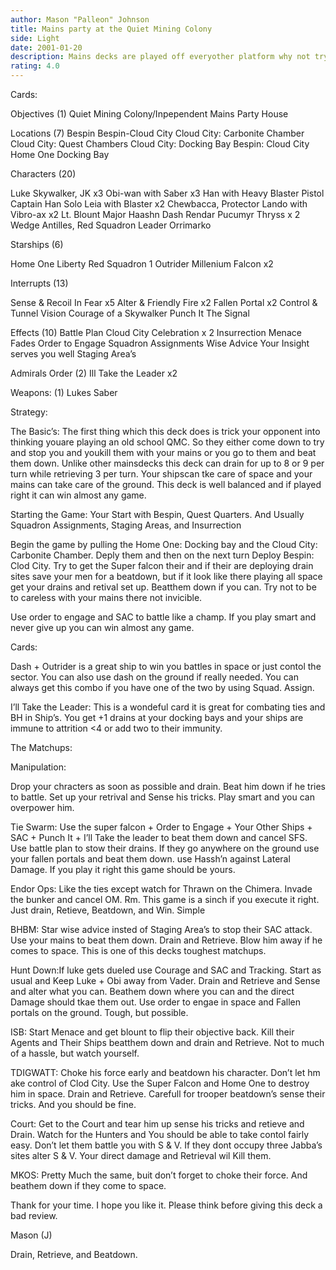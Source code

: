 ```yaml
---
author: Mason "Palleon" Johnson
title: Mains party at the Quiet Mining Colony
side: Light
date: 2001-01-20
description: Mains decks are played off everyother platform why not try one a little more tricky?
rating: 4.0
---
```

Cards: 

Objectives (1)
Quiet Mining Colony/Inpependent Mains Party House

Locations (7)
Bespin
Bespin-Cloud City
Cloud City: Carbonite Chamber
Cloud City: Quest Chambers
Cloud City: Docking Bay
Bespin: Cloud City
Home One Docking Bay

Characters (20)

Luke Skywalker, JK x3
Obi-wan with Saber x3
Han with Heavy Blaster Pistol
Captain Han Solo
Leia with Blaster x2
Chewbacca, Protector
Lando with Vibro-ax x2
Lt. Blount
Major Haashn
Dash Rendar
Pucumyr Thryss x 2
Wedge Antilles, Red Squadron Leader
Orrimarko

Starships (6)

Home One
Liberty
Red Squadron 1
Outrider
Millenium Falcon x2

Interrupts (13)

Sense & Recoil In Fear x5
Alter & Friendly Fire x2
Fallen Portal x2
Control & Tunnel Vision
Courage of a Skywalker
Punch It
The Signal

Effects (10)
Battle Plan
Cloud City Celebration x 2
Insurrection
Menace Fades
Order to Engage
Squadron Assignments
Wise Advice
Your Insight serves you well
Staging Area’s

Admirals Order (2)
Ill Take the Leader x2

Weapons: (1)
Lukes Saber 

Strategy: 

The Basic’s: The first thing which this deck does is trick your opponent into thinking
youare playing an old school QMC. So they either come down to try and stop you and
youkill them with your mains or you go to them and beat them down. Unlike other
mainsdecks this deck can drain for up to 8 or 9 per turn while retrieving 3 per turn. Your
shipscan tke care of space and your mains can take care of the ground. This deck is well
balanced and if played right it can win almost any game.

Starting the Game: Your Start with Bespin, Quest Quarters. And Usually Squadron Assignments, Staging Areas, and Insurrection

Begin the game by pulling the Home One: Docking bay and the Cloud City: Carbonite Chamber. Deply them and then on the next turn Deploy Bespin: Clod City. Try to get the Super falcon their and if their are deploying drain sites save your men for a beatdown, but if it look like there playing all space get your drains and retival set up. Beatthem down if you can. Try not to be to careless with your mains there not invicible.

Use order to engage and SAC to battle like a champ. If you play smart and never give up you can win almost any game.

Cards:

Dash + Outrider is a great ship to win you battles in space or just contol the sector. You can also use dash on the ground if really needed. You can always get this combo if you have one of the two by using Squad. Assign.

I’ll Take the Leader: This is a wondeful card it is great for combating ties and BH in Ship’s. You get +1 drains at your docking bays and your ships are immune to attrition <4 or add two to their immunity.

The Matchups:

Manipulation:

Drop your chracters as soon as possible and drain. Beat him down if he tries to battle. Set up your retrival and Sense his tricks. Play smart and you can overpower him.

Tie Swarm: Use the super falcon + Order to Engage + Your Other Ships + SAC + Punch It + I’ll Take the leader to beat them down and cancel SFS. Use battle plan to stow their drains. If they go anywhere on the ground use your fallen portals and beat them down. use Hassh’n against Lateral Damage. If you play it right this game should be yours.

Endor Ops: Like the ties except watch for Thrawn on the Chimera. Invade the bunker and cancel OM. Rm. This game is a sinch if you execute it right.
Just drain, Retieve, Beatdown, and Win. Simple

BHBM: Star wise advice insted of Staging Area’s to stop their SAC attack. Use your mains to beat them down. Drain and Retrieve. Blow him away if he comes to space. This is one of this decks toughest matchups.

Hunt Down:If luke gets dueled use Courage and SAC and Tracking. Start as usual and Keep Luke + Obi away from Vader. Drain and Retrieve and Sense and alter what you can. Beathem down where you can and the direct Damage should tkae them out. Use order to engae in space and Fallen portals on the ground. Tough, but possible.

ISB: Start Menace and get blount to flip their objective back. Kill their Agents and Their Ships beatthem down and drain and Retrieve. Not to much of a hassle, but watch yourself.

TDIGWATT: Choke his force early and beatdown his character. Don’t let hm ake control of Clod City. Use the Super Falcon and Home One to destroy him in space. Drain and Retrieve. Carefull for trooper beatdown’s sense their tricks. And you should be fine.

Court: Get to the Court and tear him up sense his tricks and retieve and Drain. Watch for the Hunters and You should be able to take contol fairly easy. Don’t let them battle you with S & V. If they dont occupy three Jabba’s sites alter S & V. Your direct damage and Retrieval wil Kill them.

MKOS: Pretty Much the same, buit don’t forget to choke their force. And beathem down if they come to space.

Thank for your time. I hope you like it.
Please think before giving this deck a bad review.

Mason (J)














Drain, Retrieve, and Beatdown. 